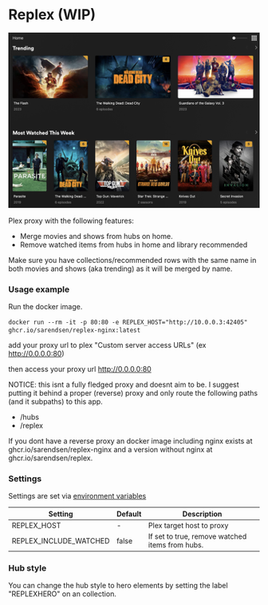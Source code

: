 # Replex (WIP)

![plot](./examplewithhero.png)

Plex proxy with the following features:

- Merge movies and shows from hubs on home.
- Remove watched items from hubs in home and library recommended

Make sure you have collections/recommended rows with the same name in both movies and shows (aka trending) as it will be merged by name.

### Usage example

Run the docker image.

```
docker run --rm -it -p 80:80 -e REPLEX_HOST="http://10.0.0.3:42405" ghcr.io/sarendsen/replex-nginx:latest
```

add your proxy url to plex "Custom server access URLs" (ex http://0.0.0.0:80)

then access your proxy url http://0.0.0.0:80

NOTICE: this isnt a fully fledged proxy and doesnt aim to be. I suggest putting it behind a proper (reverse) proxy and only route the following paths (and it subpaths) to this app. 

- /hubs
- /replex

If you dont have a reverse proxy an docker image including nginx exists at ghcr.io/sarendsen/replex-nginx and a version without nginx at ghcr.io/sarendsen/replex.

### Settings
Settings are set via [environment variables](https://kinsta.com/knowledgebase/what-is-an-environment-variable/) 

| Setting        	       | Default 	| Description                                                            	|
|--------------------------|------------|---------------------------------------------------------------------------|
| REPLEX_HOST              | -      	| Plex target host to proxy                                             	|
| REPLEX_INCLUDE_WATCHED   | false    	| If set to true, remove watched items from hubs.                        	|

### Hub style

You can change the hub style to hero elements by setting the label "REPLEXHERO" on an collection. 